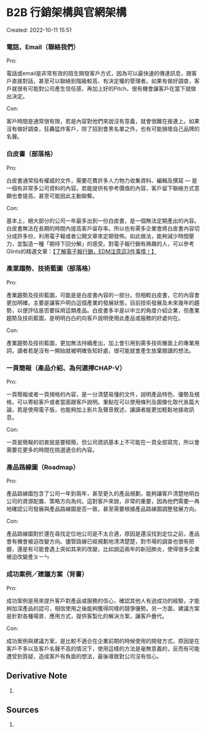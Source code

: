 # B2B 行銷架構與官網架構
Created: 2022-10-11 15:51

### **電話、Email**（聯絡我們）

Pro: 

電話或email是非常有效的陌生開發客戶方式，因為可以最快速的傳達訊息，跟客戶直接對話，甚至可以聯絡到階級較高、有決定權的管理者。如果有做好調查，客戶就很有可能對公司產生信任感，再加上好的Pitch，很有機會讓客戶在當下就做出決定。

Con: 

客戶時間是通常很有限，若是內容對他們來說沒有意義，就會很難在接連上。如果沒有做好調查，狂轟猛炸客戶，除了招到會黑名單之外，也有可能損壞自己品牌的名聲。

### **白皮書**（部落格）

Pro:

白皮書通常指有權威的文件，需要花費許多人力物力收集資料、編輯及撰寫 — 是一個有非常多公司資料的內容。若能提供有參考價值的內容，客戶留下聯絡方式意願也會提高，甚至可能因此主動聯繫。

Con:

基本上，絕大部分的公司一年最多出到一份白皮書，是一個無法定期產出的內容。白皮書無法在長期的時間內提高客戶留存率。所以也有需多企業會將白皮書內容切分成許多份，利用電子報或者公開文章來定期發佈。如此做法，能夠減少時間壓力，並製造一種「期待下回分解」的感受。對電子報行銷有興趣的人，可以參考Glints的精選文章：[【了解電子報行銷，EDM注意這3件事情！】](https://glints.com/tw/blog/email-marketing-explained/)

### **產業趨勢、技術藍圖**（部落格）

Pro:

產業趨勢及技術藍圖，可能是是白皮書內容的一部分。但相較白皮書，它的內容會更加明確。主要是讓客戶明白這個產業的發展狀態，目前技術發展及未來幾年的趨勢，以便評估是否要採用這類產品。白皮書多半是以中立的角度介紹企業，但產業趨勢及技術藍圖，是明明白白的向客戶說明使用此產品或服務的好處何在。

Con:

產業趨勢及技術藍圖，更加無法持續產出，加上會引用到需多技術層面上的專業用詞，讀者若是沒有一開始就被明確告知好處，很可能就會產生放棄閱讀的想法。

### **一頁簡報**（產品介紹、為何選擇CHAP-V）

Pro:

一頁簡報或者一頁規格的內容，是一分清楚易懂的文件，說明產品特色、優勢及規格，可以寄給客戶或者當面跟客戶說明。重點在可以使用條列及圖像化取代長篇大論，若是使用電子版，也能夠加上影片及聲音敘述，讓讀者能更加輕鬆地接收訊息。

Con:

一頁是簡報的初衷就是要精簡，但公司資訊基本上不可能在一頁全部寫完，所以會需要花更多的時間在挑選適合的內容。

### **產品路線圖**（Roadmap）

Pro:

產品路線圖包含了公司一年到兩年，甚至更久的產品規劃，能夠讓客戶清楚地明白公司的資源配置、策略方向為何。這對客戶來說，非常的重要，因為他們需要一再地確認公司發展與產品路線圖是否一致，甚至需要根據產品路線圖調整發展方向。

Con:

產品路線圖對於還在尋找定位地公司是不太合適，原因是還沒找到定位之前，產品會有機會被迫改變方向。儘管路線已經規劃地清清楚楚，對市場的調查也很有把握，還是有可能會遇上突如其來的改變，比如說這兩年的新冠肺炎，使得很多企業被迫改變產ㄆㄧㄣ

### **成功案例／建議方案**（背書）

Pro:

成功案例是用來提升客戶對產品或服務的信心，確認其他人有過成功的經驗，才能夠加深產品的認可，相信使用之後能夠獲得同樣的競爭優勢。另一方面，建議方案是針對各種場景、應用方式，提供客製化的解決方案，讓客戶疊代。

Con:

成功案例與建議方案，是比較不適合在企業前期的時候使用的開發方式，原因是在客戶不多以及客戶名聲不高的情況下，使用這樣的方法是毫無意義的，反而有可能遭受到質疑，造成客戶有負面的想法，最後導致對公司沒有信心。



## Derivative Note
1. 


## Sources
1. 